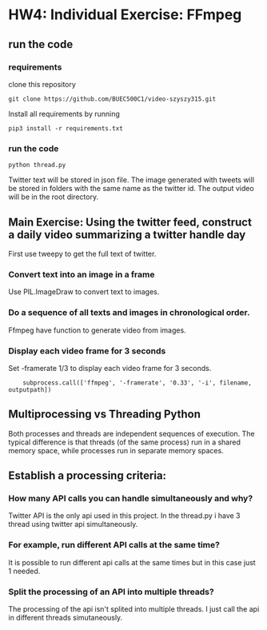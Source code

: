# HW4:  Individual Exercise:  FFmpeg
## run the code
### requirements
clone this repository
```
git clone https://github.com/BUEC500C1/video-szyszy315.git
```
Install all requirements by running
```
pip3 install -r requirements.txt
```
### run the code
```
python thread.py
```
Twitter text will be stored in json file. The image generated with tweets will be stored in folders with the same name as the twitter id. The output video will be in the root directory.<br>

## Main Exercise:  Using the twitter feed, construct a daily video summarizing a twitter handle day
First use tweepy to get the full text of twitter.
### Convert text into an image in a frame
Use PIL.ImageDraw to convert text to images.
### Do a sequence of all texts and images in chronological order.
Ffmpeg have function to generate video from images.
### Display each video frame for 3 seconds
Set -framerate 1/3 to display each video frame for 3 seconds.
```
    subprocess.call(['ffmpeg', '-framerate', '0.33', '-i', filename, outputpath])
```
## Multiprocessing vs Threading Python
Both processes and threads are independent sequences of execution. The typical difference is that threads (of the same process) run in a shared memory space, while processes run in separate memory spaces.

## Establish a processing criteria:
### How many API calls you can handle simultaneously and why?
Twitter API is the only api used in this project. In the thread.py i have 3 thread using twitter api simultaneously. 
### For example, run different API calls at the same time?
It is possible to run different api calls at the same times but in this case just 1 needed. 
### Split the processing of an API into multiple threads?
The processing of the api isn't splited into multiple threads. I just call the api in different threads simutaneously.
